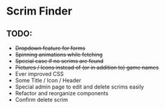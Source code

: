 # Scrim Finder

## TODO:

- ~~Dropdown feature for forms~~
- ~~Spinning animations while fetching~~
- ~~Special case if no scrims are found~~
- ~~Pictures / Icons instead of (or in addition to) game names~~
- Ever improved CSS
- Some Title / Icon / Header
- Special admin page to edit and delete scrims easily
- Refactor and reorganize components
- Confirm delete scrim
